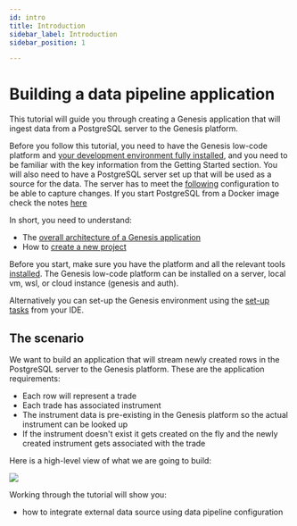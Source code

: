 ```yaml
---
id: intro
title: Introduction
sidebar_label: Introduction
sidebar_position: 1

---
```


# Building a data pipeline application

This tutorial will guide you through creating a Genesis application that will ingest data from a PostgreSQL server to the Genesis platform. 

Before you follow this tutorial, you need to have the Genesis low-code platform and [your development environment fully installed](/creating-applications/getting-ready-to-develop/workstation-setup/), and you need to be familiar with the key information from the Getting Started section. You will also need to have a PostgreSQL server set up that will be used as a source for the data. The server has to meet the [following](/creating-applications/defining-your-application/integrations/data-pipeline/datapipeline-advanced/#postgresql-configuration) configuration to be able to capture changes. If you start PostgreSQL from a Docker image check the notes [here](/creating-applications/defining-your-application/integrations/data-pipeline/datapipeline-runtime/#starting-source-postgresql-as-a-docker-image)

In short, you need to understand:

* The [overall architecture of a Genesis application](/getting-started/what-is-the-genesis-low-code-platform/)
* How to [create a new project](/creating-applications/creating-a-new-project/alternative_options_supported/server-project-setup/)

Before you start, make sure you have the platform and all the relevant tools [installed](/creating-applications/getting-ready-to-develop/running-applications/options/install-in-three-steps/). The Genesis low-code platform can be installed on a server, local vm, wsl, or cloud instance (genesis and auth).

Alternatively you can set-up the Genesis environment using the [set-up tasks](/creating-applications/creating-a-new-project/recommended-full-stack-project-setup/configure-deployment-plugin/) from your IDE.

## The scenario
We want to build an application that will stream newly created rows in the PostgreSQL server to the Genesis platform. These are the application requirements:
- Each row will represent a trade
- Each trade has associated instrument
- The instrument data is pre-existing in the Genesis platform so the actual instrument can be looked up
- If the instrument doesn't exist it gets created on the fly and the newly created instrument gets associated with the trade

Here is a high-level view of what we are going to build:

![](/img/data-pipeline-tutorial.jpg)

Working through the tutorial will show you:
* how to integrate external data source using data pipeline configuration